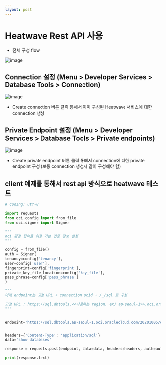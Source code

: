 ```yaml
---
layout: post
---
```


# Heatwave Rest API 사용
- 전체 구성 flow
  
![image](https://github.com/user-attachments/assets/78acbd39-5e80-49bb-ba84-cc69254ab1a7)

## Connection 설정 (Menu > Developer Services > Database Tools > Connection)
![image](https://github.com/user-attachments/assets/9688fb93-c638-4f7e-b297-369496d09139)

- Create connection 버튼 클릭 통해서 이미 구성된 Heatwave 서비스에 대한 connection 생성

## Private Endpoint 설정 (Menu > Developer Services > Database Tools > Private endpoints)
![image](https://github.com/user-attachments/assets/69787734-7e51-48a3-8b1c-939b41c5ff14)

- Create private endpoint 버튼 클릭 통해서 connection에 대한 private endpoint 구성 (보통 connection 생성시 같이 구성해야 함)

## client 예제를 통해서 rest api 방식으로 heatwave 테스트
```python
# coding: utf-8

import requests
from oci.config import from_file
from oci.signer import Signer

"""
oci 환경 접속을 위한 기본 인증 정보 설정
"""

config = from_file()
auth = Signer(
tenancy=config['tenancy'],
user=config['user'],
fingerprint=config['fingerprint'],
private_key_file_location=config['key_file'],
pass_phrase=config['pass_phrase']
)

"""
아래 endpoint는 고정 URL + connection ocid + /_/sql 로 구성

고정 URL : https://sql.dbtools.<<사용하는 region, ex) ap-seoul-1>>.oci.oraclecloud.com/20201005/ords/
"""


endpoint='https://sql.dbtools.ap-seoul-1.oci.oraclecloud.com/20201005/ords/ocid1.databasetoolsconnection.oc1.ap-seoul-1.amaaaaaacicuulyahwof7szzddyoyjup4wsjp66zs2cl7v5yaapehfji6kuq/_/sql'


headers={'Content-Type': 'application/sql'}
data='show databases'

response = requests.post(endpoint, data=data, headers=headers, auth=auth)

print(response.text)
```
